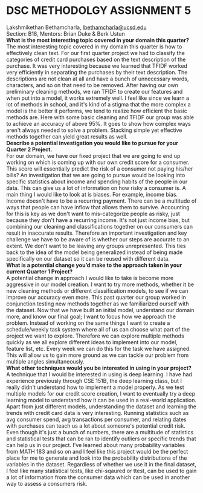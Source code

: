# DSC METHODOLGY ASSIGNMENT 5
Lakshmikethan Bethamcharla, lbethamcharla@ucsd.edu
<br>
Section: B18, Mentors: Brian Duke & Berk Ustun
<br>
**What is the most interesting topic covered in your domain this quarter?** <br>
The most interesting topic covered in my domain this quarter is how to effectively clean text. For our first quarter project we had to classify the categories of credit card purchases 
based on the text description of the purchase. It was very interesting because we learned that TFIDF worked very efficiently in separating the purchases by their text description. 
The descriptions are not clean at all and have a bunch of unnecessary words, characters, and so on that need to be removed. After having our own preliminary cleaning methods, we ran 
TFIDF to create our features and when put into a model, it works extremely well. I feel like since we learn a lot of methods in school, and it's kind of a stigma that the more complex a 
model is the better it performs, we tend to realize how efficient the basic methods are. Here with some basic cleaning and TFIDF our group was able to achieve an accuracy of above 95%.
It goes to show how complex ways aren't always needed to solve a problem. Stacking simple yet effective methods together can yield great results as well.
<br>
**Describe a potential investigation you would like to pursue for your Quarter 2 Project.**<br>
For our domain, we have our fixed project that we are going to end up working on which is coming up with our own credit score for a consumer. This score will essentially 
predict the risk of a consumer not paying his/her bills? An investigation that we are going to pursue would be looking into specific statistics about income and spending habits of the 
people in our data. This can give us a lot of information on how risky a consumer is. A main thing I would like to look at is biases. For example, income bias. Income doesn't have 
to be a recurring payment. There can be a multitude of ways that people can have inflow that allows them to survive. Accounting for this is key as we don't want to mis-categorize 
people as risky, just because they don't have a recurring income. It's not just income bias, but combining our cleaning and classifications together on our consumers can result in 
inaccurate results. Therefore an important investigation and key challenge we have to be aware of is whether our steps are accurate to an extent. We don't want to be leaving any 
groups unrepresented. This ties back to the idea of the model being generalized instead of being made specifically on our dataset so it can be reused with different data.
<br>
**What is a potential change you’d make to the approach taken in your current Quarter 1 Project?**<br>
A potential change in approach I would like to take is become more aggressive in our model creation. I want to try more methods, whether it be new cleaning methods or different 
classification models, to see if we can improve our accuracy even more. This past quarter our group worked in conjunction testing new methods together as we familiarized ourself with 
the dataset. Now that we have built an initial model, understand our domain more, and know our final goal; I want to focus how we approach the problem. Instead of working on the same 
things I want to create a schedule/weekly task system where all of us can choose what part of the project we want to explore. Therefore we can explore multiple methods quickly as we 
all explore different ideas to implement into our model, feature list, etc. Every week we can do this for the task we have assigned. This will allow us to gain more ground as we can 
tackle our problem from multiple angles simultaneously.
<br>
**What other techniques would you be interested in using in your project?**<br>
A technique that I would be interested in using is deep learning. I have had experience previously through CSE 151B, the deep learning class, but I really didn't understand how to 
implement a model properly. As we test multiple models for our credit score creation, I want to eventually try a deep learning model to understand how it can be used in a real-world 
application. Apart from just different models, understanding the dataset and learning the trends with credit card data is very interesting. Running statistics such as avg consumer 
spend, avg transactions per consumer, and relating dates with purchases can teach us a lot about someone's potential credit risk. Even though it's just a bunch of numbers, there are 
a multitude of statistics and statistical tests that can be ran to identify outliers or specific trends that can help us in our project. I've learned about many probability variables 
from MATH 183 and so on and I feel like this project would be the perfect place for me to generate and look into the probability distributions of the variables in the dataset. 
Regardless of whether we use it in the final dataset, I feel like many statistical tests, like chi-sqaured or ttest, can be used to gain a lot of information from the consumer data 
which can be used in another way to assess a consumers risk.
